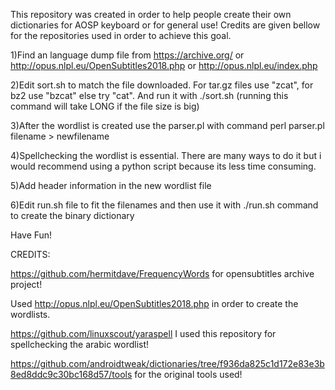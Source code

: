 This repository was created in order to help people create their own dictionaries for AOSP keyboard or for general use! Credits are given bellow for the repositories used in order to achieve this goal.

1)Find an language dump file from https://archive.org/ or http://opus.nlpl.eu/OpenSubtitles2018.php or http://opus.nlpl.eu/index.php

2)Edit sort.sh to match the file downloaded. For tar.gz files use "zcat", for bz2 use "bzcat" else try "cat". And run it with ./sort.sh (running this command will take LONG if the file size is big)

3)After the wordlist is created use the parser.pl with command perl parser.pl filename > newfilename

4)Spellchecking the wordlist is essential. There are many ways to do it but i would recommend using a python script because its less time consuming. 

5)Add header information in the new wordlist file

6)Edit run.sh file to fit the filenames and then use it with ./run.sh command to create the binary dictionary

Have Fun!

CREDITS: 

https://github.com/hermitdave/FrequencyWords for opensubtitles archive project! 

Used http://opus.nlpl.eu/OpenSubtitles2018.php in order to create the wordlists.

https://github.com/linuxscout/yaraspell I used this repository for spellchecking the arabic wordlist!

https://github.com/androidtweak/dictionaries/tree/f936da825c1d172e83e3b8ed8ddc9c30bc168d57/tools for the original tools used!



